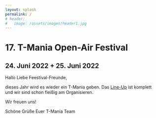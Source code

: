```yaml
---
layout: splash
permalink: /
# header:
#   image: /assets/images/header1.jpg
---
```


# 17. T-Mania Open-Air Festival

## 24. Juni 2022 + 25. Juni 2022

Hallo Liebe Feestival-Freunde,

dieses Jahr wird es wieder ein T-Mania geben. 
Das [Line-Up](/lineup) ist komplett und wir sind schon fleißig am Organisieren.

Wir freuen uns!

Schöne Grüße
Euer T-Mania Team


